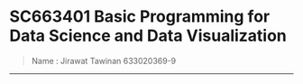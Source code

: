 # SC663401 Basic Programming for Data Science and Data Visualization
> Name : Jirawat Tawinan 633020369-9
--------------------------------------------------------------------
